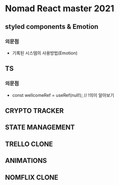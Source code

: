# Nomad React master 2021

## styled components & Emotion

### 의문점

- 기록된 시스템의 사용방법(Emotion)

## TS

### 의문점

- const wellcomeRef = useRef<HTMLHeadingElement>(null!); // !의미 알아보기

## CRYPTO TRACKER

## STATE MANAGEMENT

## TRELLO CLONE

## ANIMATIONS

## NOMFLIX CLONE
